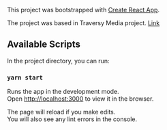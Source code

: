 This project was bootstrapped with [Create React App](https://github.com/facebook/create-react-app). 

The project was based in Traversy Media project. 
[Link](https://www.youtube.com/watch?v=YaioUnMw0mo)

## Available Scripts

In the project directory, you can run:

### `yarn start`

Runs the app in the development mode.<br />
Open [http://localhost:3000](http://localhost:3000) to view it in the browser.

The page will reload if you make edits.<br />
You will also see any lint errors in the console.
